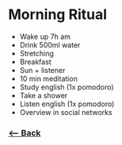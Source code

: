 # Morning Ritual

- Wake up 7h am
- Drink 500ml water
- Stretching
- Breakfast
- Sun + listener
- 10 min meditation
- Study english (1x pomodoro)
- Take a shower
- Listen english (1x pomodoro)
- Overview in social networks

### [<-- Back](https://github.com/afonsopacifer/2017-goals)
